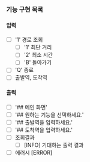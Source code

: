 ### 기능 구현 목록

#### 입력

- [ ] '1' 경로 조회
    - [ ] '1' 최단 거리
    - [ ] '2' 최소 시간
    - [ ] 'B' 돌아가기
- [ ] 'Q' 종료
- [ ] 출발역, 도착역

#### 출력

- [ ] '## 메인 화면'
- [ ] '## 원하는 기능을 선택하세요.'
- [ ] '## 출발역을 입력하세요.'
- [ ] '## 도착역을 입력하세요.'
- [ ] 조회결과
    - [ ] [INFO] 기대하는 출력 결과
- [ ] 에러시 [ERROR]
